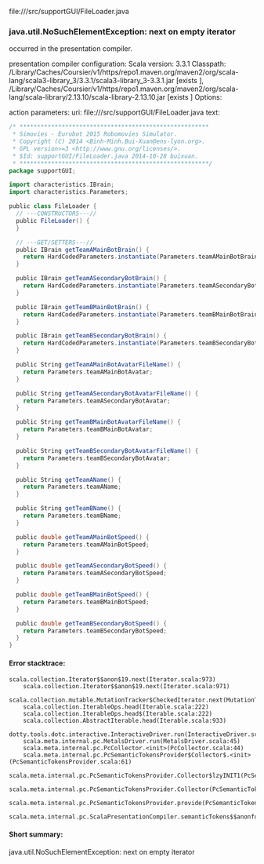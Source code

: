 file://<WORKSPACE>/src/supportGUI/FileLoader.java
### java.util.NoSuchElementException: next on empty iterator

occurred in the presentation compiler.

presentation compiler configuration:
Scala version: 3.3.1
Classpath:
<HOME>/Library/Caches/Coursier/v1/https/repo1.maven.org/maven2/org/scala-lang/scala3-library_3/3.3.1/scala3-library_3-3.3.1.jar [exists ], <HOME>/Library/Caches/Coursier/v1/https/repo1.maven.org/maven2/org/scala-lang/scala-library/2.13.10/scala-library-2.13.10.jar [exists ]
Options:



action parameters:
uri: file://<WORKSPACE>/src/supportGUI/FileLoader.java
text:
```scala
/* ******************************************************
 * Simovies - Eurobot 2015 Robomovies Simulator.
 * Copyright (C) 2014 <Binh-Minh.Bui-Xuan@ens-lyon.org>.
 * GPL version>=3 <http://www.gnu.org/licenses/>.
 * $Id: supportGUI/FileLoader.java 2014-10-28 buixuan.
 * ******************************************************/
package supportGUI;

import characteristics.IBrain;
import characteristics.Parameters;

public class FileLoader {
  // ---CONSTRUCTORS---//
  public FileLoader() {
  }

  // ---GET/SETTERS---//
  public IBrain getTeamAMainBotBrain() {
    return HardCodedParameters.instantiate(Parameters.teamAMainBotBrainClassName, IBrain.class);
  }

  public IBrain getTeamASecondaryBotBrain() {
    return HardCodedParameters.instantiate(Parameters.teamASecondaryBotBrainClassName, IBrain.class);
  }

  public IBrain getTeamBMainBotBrain() {
    return HardCodedParameters.instantiate(Parameters.teamBMainBotBrainClassName, IBrain.class);
  }

  public IBrain getTeamBSecondaryBotBrain() {
    return HardCodedParameters.instantiate(Parameters.teamBSecondaryBotBrainClassName, IBrain.class);
  }

  public String getTeamAMainBotAvatarFileName() {
    return Parameters.teamAMainBotAvatar;
  }

  public String getTeamASecondaryBotAvatarFileName() {
    return Parameters.teamASecondaryBotAvatar;
  }

  public String getTeamBMainBotAvatarFileName() {
    return Parameters.teamBMainBotAvatar;
  }

  public String getTeamBSecondaryBotAvatarFileName() {
    return Parameters.teamBSecondaryBotAvatar;
  }

  public String getTeamAName() {
    return Parameters.teamAName;
  }

  public String getTeamBName() {
    return Parameters.teamBName;
  }

  public double getTeamAMainBotSpeed() {
    return Parameters.teamAMainBotSpeed;
  }

  public double getTeamASecondaryBotSpeed() {
    return Parameters.teamASecondaryBotSpeed;
  }

  public double getTeamBMainBotSpeed() {
    return Parameters.teamBMainBotSpeed;
  }

  public double getTeamBSecondaryBotSpeed() {
    return Parameters.teamBSecondaryBotSpeed;
  }
}

```



#### Error stacktrace:

```
scala.collection.Iterator$$anon$19.next(Iterator.scala:973)
	scala.collection.Iterator$$anon$19.next(Iterator.scala:971)
	scala.collection.mutable.MutationTracker$CheckedIterator.next(MutationTracker.scala:76)
	scala.collection.IterableOps.head(Iterable.scala:222)
	scala.collection.IterableOps.head$(Iterable.scala:222)
	scala.collection.AbstractIterable.head(Iterable.scala:933)
	dotty.tools.dotc.interactive.InteractiveDriver.run(InteractiveDriver.scala:168)
	scala.meta.internal.pc.MetalsDriver.run(MetalsDriver.scala:45)
	scala.meta.internal.pc.PcCollector.<init>(PcCollector.scala:44)
	scala.meta.internal.pc.PcSemanticTokensProvider$Collector$.<init>(PcSemanticTokensProvider.scala:61)
	scala.meta.internal.pc.PcSemanticTokensProvider.Collector$lzyINIT1(PcSemanticTokensProvider.scala:61)
	scala.meta.internal.pc.PcSemanticTokensProvider.Collector(PcSemanticTokensProvider.scala:61)
	scala.meta.internal.pc.PcSemanticTokensProvider.provide(PcSemanticTokensProvider.scala:90)
	scala.meta.internal.pc.ScalaPresentationCompiler.semanticTokens$$anonfun$1(ScalaPresentationCompiler.scala:109)
```
#### Short summary: 

java.util.NoSuchElementException: next on empty iterator